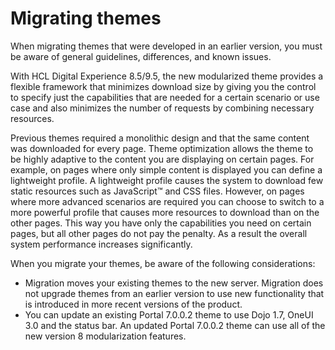 # Migrating themes

When migrating themes that were developed in an earlier version, you must be aware of general guidelines, differences, and known issues.

With HCL Digital Experience 8.5/9.5, the new modularized theme provides a flexible framework that minimizes download size by giving you the control to specify just the capabilities that are needed for a certain scenario or use case and also minimizes the number of requests by combining necessary resources.

Previous themes required a monolithic design and that the same content was downloaded for every page. Theme optimization allows the theme to be highly adaptive to the content you are displaying on certain pages. For example, on pages where only simple content is displayed you can define a lightweight profile. A lightweight profile causes the system to download few static resources such as JavaScript™ and CSS files. However, on pages where more advanced scenarios are required you can choose to switch to a more powerful profile that causes more resources to download than on the other pages. This way you have only the capabilities you need on certain pages, but all other pages do not pay the penalty. As a result the overall system performance increases significantly.

When you migrate your themes, be aware of the following considerations:

-   Migration moves your existing themes to the new server. Migration does not upgrade themes from an earlier version to use new functionality that is introduced in more recent versions of the product.
-   You can update an existing Portal 7.0.0.2 theme to use Dojo 1.7, OneUI 3.0 and the status bar. An updated Portal 7.0.0.2 theme can use all of the new version 8 modularization features.


